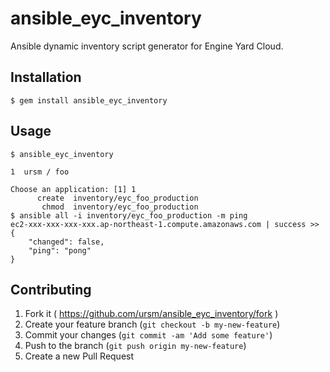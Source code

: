 # ansible_eyc_inventory

Ansible dynamic inventory script generator for Engine Yard Cloud.

## Installation

```
$ gem install ansible_eyc_inventory
```

## Usage

```
$ ansible_eyc_inventory

1  ursm / foo

Choose an application: [1] 1
      create  inventory/eyc_foo_production
       chmod  inventory/eyc_foo_production
$ ansible all -i inventory/eyc_foo_production -m ping
ec2-xxx-xxx-xxx-xxx.ap-northeast-1.compute.amazonaws.com | success >> {
    "changed": false,
    "ping": "pong"
}
```

## Contributing

1. Fork it ( https://github.com/ursm/ansible_eyc_inventory/fork )
2. Create your feature branch (`git checkout -b my-new-feature`)
3. Commit your changes (`git commit -am 'Add some feature'`)
4. Push to the branch (`git push origin my-new-feature`)
5. Create a new Pull Request
